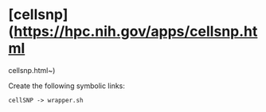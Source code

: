 # [cellsnp](https://hpc.nih.gov/apps/cellsnp.html
cellsnp.html~)

Create the following symbolic links:
```
cellSNP -> wrapper.sh
```

